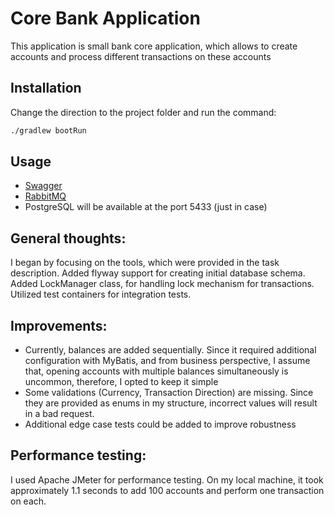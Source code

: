 # Core Bank Application

This application is small bank core application, which allows to create accounts and process different transactions on these accounts

## Installation

Change the direction to the project folder and run the command:

```bash
./gradlew bootRun
```

## Usage

- [Swagger](http://localhost:8080/swagger-ui/index.html#/)
- [RabbitMQ](http://localhost:15672/#/)
- PostgreSQL will be available at the port 5433 (just in case)

## General thoughts:

I began by focusing on the tools, which were provided in the task description. Added flyway support for creating initial database schema. Added LockManager class, for handling lock mechanism for transactions. Utilized test containers for integration tests.

## Improvements:
- Currently, balances are added sequentially. Since it required additional configuration with MyBatis, and from business perspective, I assume that, opening accounts with multiple balances simultaneously is uncommon, therefore, I opted to keep it simple
- Some validations (Currency, Transaction Direction) are missing. Since they are provided as enums in my structure, incorrect values will result in a bad request.
- Additional edge case tests could be added to improve robustness

## Performance testing:
I used Apache JMeter for performance testing. On my local machine, it took approximately 1.1 seconds to add 100 accounts and perform one transaction on each.